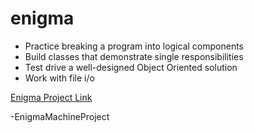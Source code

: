 # enigma

- Practice breaking a program into logical components
- Build classes that demonstrate single responsibilities
- Test drive a well-designed Object Oriented solution
- Work with file i/o

[Enigma Project Link](https://backend.turing.io/module1/projects/enigma/)

-EnigmaMachineProject
